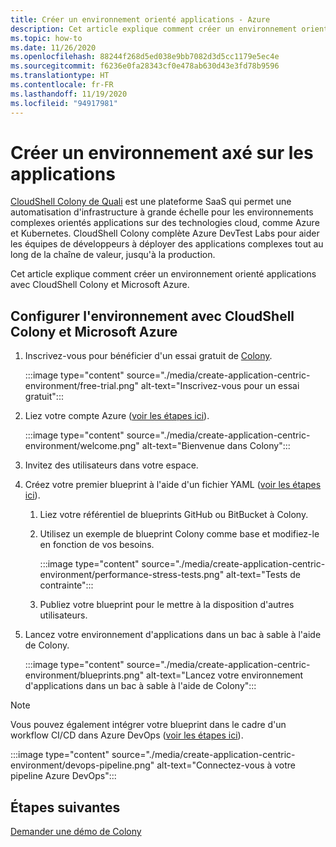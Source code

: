 ```yaml
---
title: Créer un environnement orienté applications - Azure
description: Cet article explique comment créer un environnement orienté applications avec Cloud Shell Colony et Microsoft Azure.
ms.topic: how-to
ms.date: 11/26/2020
ms.openlocfilehash: 88244f268d5ed038e9bb7082d3d5cc1179e5ec4e
ms.sourcegitcommit: f6236e0fa28343cf0e478ab630d43e3fd78b9596
ms.translationtype: HT
ms.contentlocale: fr-FR
ms.lasthandoff: 11/19/2020
ms.locfileid: "94917981"
---
```

# <a name="create-an-application-centric-environment"></a>Créer un environnement axé sur les applications

[CloudShell Colony de Quali](https://azuremarketplace.microsoft.com/marketplace/apps/quali_systems.cloudshell_colony?tab=Overview) est une plateforme SaaS qui permet une automatisation d'infrastructure à grande échelle pour les environnements complexes orientés applications sur des technologies cloud, comme Azure et Kubernetes. CloudShell Colony complète Azure DevTest Labs pour aider les équipes de développeurs à déployer des applications complexes tout au long de la chaîne de valeur, jusqu'à la production.

Cet article explique comment créer un environnement orienté applications avec CloudShell Colony et Microsoft Azure.

## <a name="set-up-the-environment-with-cloudshell-colony-and-microsoft-azure"></a>Configurer l'environnement avec CloudShell Colony et Microsoft Azure

1. Inscrivez-vous pour bénéficier d'un essai gratuit de [Colony](https://azuremarketplace.microsoft.com/marketplace/apps/quali_systems.cloudshell_colony?tab=Overview).

    :::image type="content" source="./media/create-application-centric-environment/free-trial.png" alt-text="Inscrivez-vous pour un essai gratuit":::    
1. Liez votre compte Azure ([voir les étapes ici](https://colonysupport.quali.com/hc/articles/360008222234)).

    :::image type="content" source="./media/create-application-centric-environment/welcome.png" alt-text="Bienvenue dans Colony":::     
1. Invitez des utilisateurs dans votre espace.
1. Créez votre premier blueprint à l'aide d'un fichier YAML ([voir les étapes ici](https://colonysupport.quali.com/hc/articles/360001680807-Steps-to-Developing-a-Blueprint)).
    1. Liez votre référentiel de blueprints GitHub ou BitBucket à Colony.
    1. Utilisez un exemple de blueprint Colony comme base et modifiez-le en fonction de vos besoins.

        :::image type="content" source="./media/create-application-centric-environment/performance-stress-tests.png" alt-text="Tests de contrainte":::    
    1. Publiez votre blueprint pour le mettre à la disposition d'autres utilisateurs.
1. Lancez votre environnement d'applications dans un bac à sable à l'aide de Colony.

    :::image type="content" source="./media/create-application-centric-environment/blueprints.png" alt-text="Lancez votre environnement d'applications dans un bac à sable à l'aide de Colony":::    

> [!NOTE]
> Vous pouvez également intégrer votre blueprint dans le cadre d'un workflow CI/CD dans Azure DevOps ([voir les étapes ici](https://colonysupport.quali.com/hc/articles/360008464234)).

:::image type="content" source="./media/create-application-centric-environment/devops-pipeline.png" alt-text="Connectez-vous à votre pipeline Azure DevOps":::    

## <a name="next-steps"></a>Étapes suivantes

[Demander une démo de Colony](https://info.quali.com/cloudshell-colony-demo-request)
